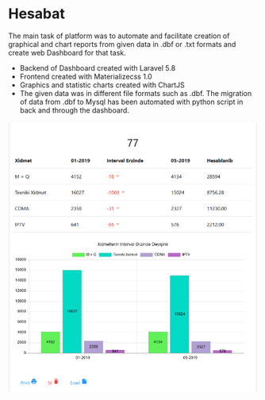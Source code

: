 # Hesabat
The main task of platform was to automate and facilitate creation of graphical and chart reports from given
	     data in .dbf or .txt formats and create web Dashboard for that task.
*	Backend of Dashboard created with Laravel 5.8
* Frontend created with Materializecss 1.0
*	Graphics and statistic charts created with ChartJS
*	The given data was in different file formats such as .dbf. The migration of data from .dbf
to Mysql has been automated with python script in back and through the dashboard.


![example_ss](https://github.com/ogtayhuseynov0/hesabat/blob/master/public/ss.png)

